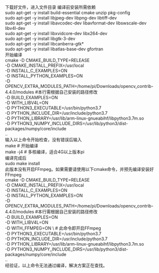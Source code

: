 下载好文件，进入文件目录
编译前安装所需依赖               
sudo apt-get -y install build-essential cmake unzip pkg-config       
sudo apt-get -y install libjpeg-dev libpng-dev libtiff-dev          
sudo apt-get -y install libavcodec-dev libavformat-dev libswscale-dev libv4l-dev               
sudo apt-get -y install libxvidcore-dev libx264-dev             
sudo apt-get -y install libgtk-3-dev            
sudo apt-get -y install libcanberra-gtk*            
sudo apt-get -y install libatlas-base-dev gfortran           
开始编译         
cmake -D CMAKE_BUILD_TYPE=RELEASE \
-D CMAKE_INSTALL_PREFIX=/usr/local \
-D INSTALL_C_EXAMPLES=ON \
-D INSTALL_PYTHON_EXAMPLES=ON \
-D OPENCV_EXTRA_MODULES_PATH=/home/pi/Downloads/opencv_contrib-4.4.0/modules \#本行需根据自己安装的路径修改     
-D BUILD_EXAMPLES=ON \
-D WITH_LIBV4L=ON \
-D PYTHON3_EXECUTABLE=/usr/bin/python3.7 \
-D PYTHON_INCLUDE_DIR=/usr/include/python3.7 \
-D PYTHON_LIBRARY=/usr/lib/arm-linux-gnueabihf/libpython3.7m.so \
-D PYTHON3_NUMPY_INCLUDE_DIRS=/usr/lib/python3/dist-packages/numpy/core/include \
..       
输入以上命令开始检查，没有错误后输入     
make # 开始编译          
make -j4 # 多核编译，适合4G以上版本pi            
编译完成后           
sudo make install         
此版本没有开启FFmpeg。如果需要请使用以下cmake命令，并预先编译安装好FFmpeg         
cmake -D CMAKE_BUILD_TYPE=RELEASE \
-D CMAKE_INSTALL_PREFIX=/usr/local \
-D INSTALL_C_EXAMPLES=ON \
-D INSTALL_PYTHON_EXAMPLES=ON \
-D OPENCV_EXTRA_MODULES_PATH=/home/pi/Downloads/opencv_contrib-4.4.0/modules \#本行需根据自己安装的路径修改     
-D BUILD_EXAMPLES=ON \
-D WITH_LIBV4L=ON \
-D WITH_FFMPEG=ON \ # 此命令即开启FFmpeg       
-D PYTHON3_EXECUTABLE=/usr/bin/python3.7 \
-D PYTHON_INCLUDE_DIR=/usr/include/python3.7 \
-D PYTHON_LIBRARY=/usr/lib/arm-linux-gnueabihf/libpython3.7m.so \
-D PYTHON3_NUMPY_INCLUDE_DIRS=/usr/lib/python3/dist-packages/numpy/core/include \
..        
经验证，以上命令无法通过编译，解决方案正在查找。
